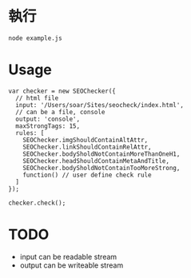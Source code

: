 # 執行

```
node example.js
```

# Usage

```
var checker = new SEOChecker({
  // html file
  input: '/Users/soar/Sites/seocheck/index.html',
  // can be a file, console
  output: 'console',
  maxStrongTags: 15,
  rules: [
    SEOChecker.imgShouldContainAltAttr,
    SEOChecker.linkShouldContainRelAttr,
    SEOChecker.bodySholdNotContainMoreThanOneH1,
    SEOChecker.headShouldContainMetaAndTitle,
    SEOChecker.bodySholdNotContainTooMoreStrong,
    function() // user define check rule
  ]
});

checker.check();
```

# TODO

* input can be readable stream
* output can be writeable stream
